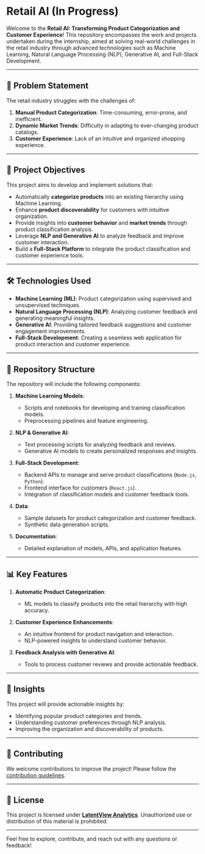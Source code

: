# Retail AI (In Progress)

Welcome to the **Retail AI: Transforming Product Categorization and Customer Experience**! This repository encompasses the work and projects undertaken during the internship, aimed at solving real-world challenges in the retail industry through advanced technologies such as Machine Learning, Natural Language Processing (NLP), Generative AI, and Full-Stack Development.  

---

## 🚀 Problem Statement  

The retail industry struggles with the challenges of:  
1. **Manual Product Categorization**: Time-consuming, error-prone, and inefficient.  
2. **Dynamic Market Trends**: Difficulty in adapting to ever-changing product catalogs.  
3. **Customer Experience**: Lack of an intuitive and organized shopping experience.  

---

## 🎯 Project Objectives  

This project aims to develop and implement solutions that:  
- Automatically **categorize products** into an existing hierarchy using Machine Learning.  
- Enhance **product discoverability** for customers with intuitive organization.  
- Provide insights into **customer behavior** and **market trends** through product classification analysis.  
- Leverage **NLP and Generative AI** to analyze feedback and improve customer interaction.  
- Build a **Full-Stack Platform** to integrate the product classification and customer experience tools.  

---

## 🛠️ Technologies Used  

- **Machine Learning (ML)**: Product categorization using supervised and unsupervised techniques.  
- **Natural Language Processing (NLP)**: Analyzing customer feedback and generating meaningful insights.  
- **Generative AI**: Providing tailored feedback suggestions and customer engagement improvements.  
- **Full-Stack Development**: Creating a seamless web application for product interaction and customer experience.  

---

## 📂 Repository Structure  

The repository will include the following components:  

1. **Machine Learning Models**:  
   - Scripts and notebooks for developing and training classification models.  
   - Preprocessing pipelines and feature engineering.  

2. **NLP & Generative AI**:  
   - Text processing scripts for analyzing feedback and reviews.  
   - Generative AI models to create personalized responses and insights.  

3. **Full-Stack Development**:  
   - Backend APIs to manage and serve product classifications (`Node.js`, `Python`).  
   - Frontend interface for customers (`React.js`).  
   - Integration of classification models and customer feedback tools.  

4. **Data**:  
   - Sample datasets for product categorization and customer feedback.  
   - Synthetic data generation scripts.  

5. **Documentation**:  
   - Detailed explanation of models, APIs, and application features.  

---

## 📊 Key Features  

1. **Automatic Product Categorization**:  
   - ML models to classify products into the retail hierarchy with high accuracy.  

2. **Customer Experience Enhancements**:  
   - An intuitive frontend for product navigation and interaction.  
   - NLP-powered insights to understand customer behavior.  

3. **Feedback Analysis with Generative AI**:  
   - Tools to process customer reviews and provide actionable feedback.  

---

## 🧠 Insights  

This project will provide actionable insights by:  
- Identifying popular product categories and trends.  
- Understanding customer preferences through NLP analysis.  
- Improving the organization and discoverability of products.  

---

## 🤝 Contributing  

We welcome contributions to improve the project! Please follow the [contribution guidelines](CONTRIBUTING.md).  

---

## 📄 License  

This project is licensed under **[LatentView Analytics](https://www.latentview.com)**. Unauthorized use or distribution of this material is prohibited.  

---  

Feel free to explore, contribute, and reach out with any questions or feedback!  

